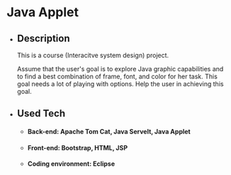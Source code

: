 # Java Applet

- ## Description  

    This is a course (Interacitve system design) project. 

    Assume that the user's goal is to explore Java graphic capabilities and to find a best combination of frame, font, and color for her task. This goal needs a lot of playing with options. Help the user in achieving this goal.

- ## Used Tech 

    - #### Back-end: Apache Tom Cat, Java Servelt, Java Applet  
    - #### Front-end: Bootstrap, HTML, JSP
    - #### Coding environment: Eclipse 


